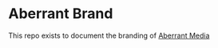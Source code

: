 # Aberrant Brand
This repo exists to document the branding of [Aberrant Media](https://aberrantmedia.github.io/)

